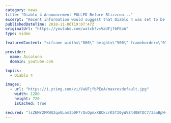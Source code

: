 ```yaml
---
category: news
title: "Diablo 4 Announcement PULLED Before Blizzcon..."
excerpt: "Recent information would suggest that Diablo 4 was set to be announced at Blizzcon but ended being pulled after developers couldn't commit to the current ..."
publishedDateTime: 2018-11-06T19:07:47Z
originalUrl: "https://youtube.com/watch?v=VaUFjfbPEoA"
type: video

featuredContent: "<iframe width=\"800\" height=\"500\" frameborder=\"0\" src=\"https://www.youtube.com/embed/VaUFjfbPEoA\" allow=\"accelerometer; autoplay; encrypted-media; gyroscope; picture-in-picture\" allowfullscreen></iframe>"

provider:
  name: Accolonn
  domain: youtube.com

topics:
  - Diablo 4

images:
  - url: "https://i.ytimg.com/vi/VaUFjfbPEoA/maxresdefault.jpg"
    width: 1280
    height: 720
    isCached: true

secured: "lsZEMr2FKWU3qoGLnm3b0F7rQvOpmxXBCkcrK5TI0yWVZ440BfOC7/3aoBpH+++uKrLKJo05ZpeiJqG/LU2Fj43zds861KamVfRS1SC+gbI6Vc6sLvtI7xnaIvMiEwn+mqIPyTBVFWwPvDQ41jLv6VMAqlZbKip/9QkLEI6tA74AZP+W6iA2+2WH5Ir5oQO8gKOE/vZ0tAUvVgeR4QFMqEyvFLLwldrinblv3d9jQCx+eKC77DVeMKe7M3UZwvUbh1LbYAkZ7PcqyPipMPxVvHDnV6BFYT/FjLuHTJr5wKQUvGDSL4OBk++GGT7W8oWCmxVDkm48CcaUXMRKpRT2FPXQ1P5HshKt+ebkl5iifd7CQVFzCsKCCYS04N9un93YVequkMsijY5mtM3yhCvCIJk1zji8fnErqTK1VZV1529lNwXO8qbH3bG+y7qrknqB;gBirXTz0LNtVEEycENfoGQ=="
---
```


